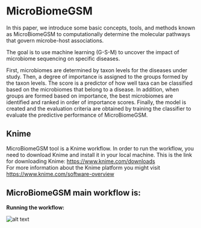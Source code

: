 # MicroBiomeGSM


In this paper, we introduce some basic concepts, tools, and methods known as MicroBiomeGSM to computationally determine the molecular pathways that govern microbe-host associations.

The goal is to use machine learning (G-S-M) to uncover the impact of microbiome sequencing on specific diseases. 

First, microbiomes are determined by taxon levels for the diseases under study. Then, a degree of importance is assigned to the groups formed by the taxon levels. The score is a predictor of how well taxa can be classified based on the microbiomes that belong to a disease. In addition, when groups are formed based on importance, the best microbiomes are identified and ranked in order of importance scores. Finally, the model is created and the evaluation criteria are obtained by training the classifier to evaluate the predictive performance of MicroBiomeGSM.

## Knime ##
MicroBiomeGSM tool is a Knime workflow. In order to run the workflow, you need to download Knime and install it in your local machine.
This is the link for downloading Knime: https://www.knime.com/downloads<br>
For more information about the Knime platform you might visit https://www.knime.com/software-overview <br>


## MicroBiomeGSM main workflow is: ##

**Running the workflow:**

![alt text](https://github.com/malikyousef/MicroBiomeNET/blob/main/Workflow.PNG)


